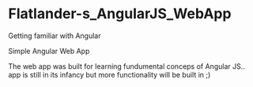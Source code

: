 # Flatlander-s_AngularJS_WebApp
Getting familiar with Angular

Simple Angular Web App

The web app was built for learning fundumental conceps of Angular JS.. app is still in its infancy but more functionality will be built in ;)
